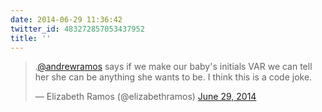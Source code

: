 ```yaml
---
date: 2014-06-29 11:36:42
twitter_id: 483272857053437952
title: ''
---
```


<blockquote class="twitter-tweet"><p lang="en" dir="ltr">.<a href="https://twitter.com/andrewramos?ref_src=twsrc%5Etfw">@andrewramos</a> says if we make our baby&#39;s initials VAR we can tell her she can be anything she wants to be. I think this is a code joke.</p>&mdash; Elizabeth Ramos (@elizabethramos) <a href="https://twitter.com/elizabethramos/status/483258248272031745?ref_src=twsrc%5Etfw">June 29, 2014</a></blockquote>
<script async src="https://platform.twitter.com/widgets.js" charset="utf-8"></script>
